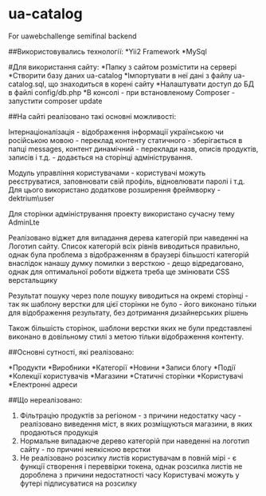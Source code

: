 # ua-catalog
For uawebchallenge semifinal backend

##Використовувались технології:
*Yii2 Framework
*MySql

#Для використання сайту:
*Папку з сайтом розмістити на сервері
*Створити базу даних ua-catalog
*Імпортувати в неї дані з файлу ua-catalog.sql, що знаходиться в корені сайту
*Налаштувати доступ до БД в файлі config/db.php
*В консолі - при встановленому Composer - запустити composer update


##На сайті реалізовано такі основні можливості:

Інтернаціоналізація - відображення інформації українською чи російською мовою - переклад контенту статичного - зберігається в папці
messages, контент динамічний - переклади назв, описів продуктів, записів і т.д. - додається на сторінці адміністрування.

Модуль управління користувачами - користувачі можуть реєструватися, заповнювати свій профіль, відновлювати паролі і т.д.
Для цього використано додаткове розширення фреймворку - dektrium\user

Для сторінки адміністрування проекту використано сучасну тему AdminLte

Реалізовано віджет для випадання дерева категорій при наведенні на Логотип сайту. Список категорій всіх
рівнів виводиться правильно, однак була проблема з відображенням в браузері більшості категорій внаслідок нанашу
думку помилки з версткою - дещо відредаговано, однак для оптимальної роботи віджета треба ще змінювати CSS верстальщику

Результат пошуку через поле пошуку виводиться на окремі сторінці - так як шаблону верстки для цієї сторінки не було - його виконано тільки
для відображення результату, без дотримання дизайнерських рішень

Також більшість сторінок, шаблони верстки яких не були представлені
виконано в довільному стилі з метою тільки відображення контенту.

##Основні сутності, які реалізовано:

*Продукти
*Виробники
*Категорії
*Новини
*Записи блогу
*Події
*Колекції користувачів
*Магазини
*Статичні сторінки
*Користувачі
*Електронні адреси

##Що нереалізовано:
1) Фільтрацію продуктів за регіоном - з причини недостатку часу - реалізовано виведення міст, в яких розміщуються магазини, в яких продаються
продукція
2) Нормальне випадаюче дерево категорій при наведенні на логотип сайту - по причині неякісною верстки
3) Не реалізовано розсилку листів користувачам в повній мірі - є функції створення і переввірки токена, однак розсилка листів не дороблена з причини недостатності часу
 Користувачі можуть у футері підписуватися на розсилку


